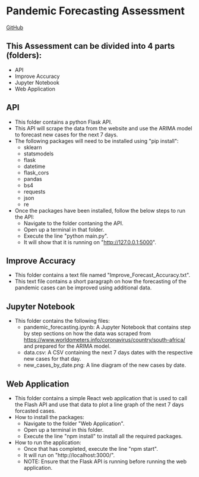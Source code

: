 Pandemic Forecasting Assessment
===============================

[GitHub](https://github.com/Nasiemjr/pandemic-forecasting/tree/master)

This Assessment can be divided into 4 parts (folders):
---------------------------------------------------
- API
- Improve Accuracy
- Jupyter Notebook
- Web Application

API
---
- This folder contains a python Flask API.
- This API will scrape the data from the website and use the ARIMA model to forecast new cases for the next 7 days.
- The following packages will need to be installed using "pip install":
   - sklearn
   - statsmodels
   - flask
   - datetime
   - flask_cors
   - pandas
   - bs4
   - requests
   - json
   - re
- Once the packages have been installed, follow the below steps to run the API:
  - Navigate to the folder contaning the API.
  - Open up a terminal in that folder.
  - Execute the line "python main.py".
  - It will show that it is running on "http://127.0.0.1:5000".

Improve Accuracy
----------------
- This folder contains a text file named "Improve_Forecast_Accuracy.txt".
- This text file contains a short paragraph on how the forecasting of the pandemic cases can be improved using additional data.

Jupyter Notebook
----------------
- This folder contains the following files:
  - pandemic_forecasting.ipynb: A Jupyter Notebook that contains step by step sections on how the data was scraped from https://www.worldometers.info/coronavirus/country/south-africa/ and prepared for the ARIMA model.
  - data.csv: A CSV containing the next 7 days dates with the respective new cases for that day.
  - new_cases_by_date.png: A line diagram of the new cases by date.

Web Application
----------------
- This folder contains a simple React web application that is used to call the Flash API and use that data to plot a line graph of the next 7 days forcasted cases.
- How to install the packages:
   - Navigate to the folder "Web Application".
   - Open up a terminal in this folder.
   - Execute the line "npm install" to install all the required packages.
- How to run the application:
   - Once that has completed, execute the line "npm start".
   - It will run on "http://localhost:3000/".
   - NOTE: Ensure that the Flask API is running before running the web application.
     
